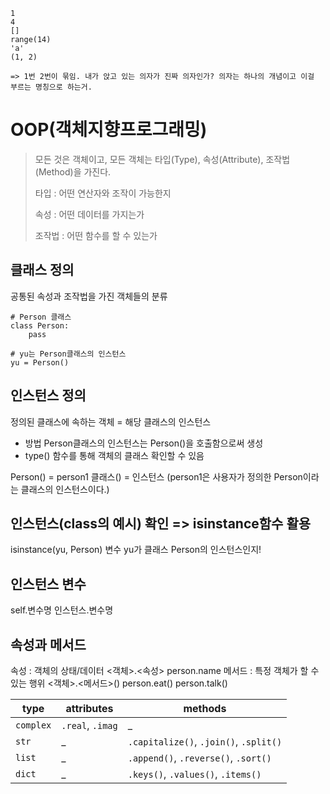 ```
1
4
[]
range(14)
'a'
(1, 2)

=> 1번 2번이 묶임. 내가 앉고 있는 의자가 진짜 의자인가? 의자는 하나의 개념이고 이걸 부르는 명칭으로 하는거.
```

# OOP(객체지향프로그래밍)

> 모든 것은 객체이고, 모든 객체는 타입(Type), 속성(Attribute), 조작법(Method)을 가진다.
> 
> 타입 : 어떤 연산자와 조작이 가능한지
> 
> 속성 : 어떤 데이터를 가지는가
> 
> 조작법 : 어떤 함수를 할 수 있는가

## 클래스 정의
공통된 속성과 조작법을 가진 객체들의 분류

```
# Person 클래스
class Person:
    pass

# yu는 Person클래스의 인스턴스
yu = Person()
```
## 인스턴스 정의
정의된 클래스에 속하는 객체 = 해당 클래스의 인스턴스

- 방법
  Person클래스의 인스턴스는 Person()을 호출함으로써 생성
- type() 함수를 통해 객체의 클래스 확인할 수 있음

Person() = person1
클래스() = 인스턴스 (person1은 사용자가 정의한 Person이라는 클래스의 인스턴스이다.)

## 인스턴스(class의 예시) 확인 => isinstance함수 활용

isinstance(yu, Person)
변수 yu가 클래스 Person의 인스턴스인지!

## 인스턴스 변수
self.변수명
인스턴스.변수명
  
## 속성과 메서드
속성 : 객체의 상태/데이터
<객체>.<속성>
person.name
메서드 : 특정 객체가 할 수 있는 행위
<객체>.<메서드>()
person.eat()
person.talk()

| type         | attributes       | methods                                |
| -------------| ---------------- | -------------------------------------- |
| `complex`    | `.real`, `.imag` |              _                          |
| `str`        |       _          | `.capitalize()`, `.join()`, `.split()` |
| `list`       |       _          | `.append()`, `.reverse()`, `.sort()`   |
| `dict`       |       _          | `.keys()`, `.values()`, `.items()`     |

